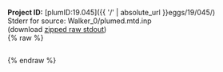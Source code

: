 **Project ID:** [plumID:19.045]({{ '/' | absolute_url }}eggs/19/045/)  
Stderr for source:  Walker_0/plumed.mtd.inp   
(download [zipped raw stdout](plumed.mtd.inp.plumed.stdout.txt.zip))  
{% raw %}
<pre>
</pre>
{% endraw %}
